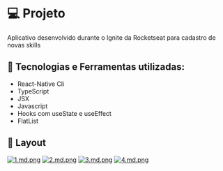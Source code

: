 # :computer: Projeto
Aplicativo desenvolvido durante o Ignite da Rocketseat para cadastro de novas skills

## :robot: Tecnologias e Ferramentas utilizadas:
- React-Native Cli
- TypeScript
- JSX
- Javascript
- Hooks com useState e useEffect
- FlatList

## :iphone: Layout

[![1.md.png](https://gustavosouza.dev.br/images/images/2021/07/11/1.md.png)](https://gustavosouza.dev.br/images/image/Ft63)
[![2.md.png](https://gustavosouza.dev.br/images/images/2021/07/11/2.md.png)](https://gustavosouza.dev.br/images/image/FTnx)
[![3.md.png](https://gustavosouza.dev.br/images/images/2021/07/11/3.md.png)](https://gustavosouza.dev.br/images/image/Fp5L)
[![4.md.png](https://gustavosouza.dev.br/images/images/2021/07/11/4.md.png)](https://gustavosouza.dev.br/images/image/F5Co)
